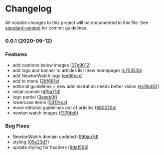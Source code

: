 # Changelog

All notable changes to this project will be documented in this file. See [standard-version](https://github.com/conventional-changelog/standard-version) for commit guidelines.

### 0.0.1 (2020-09-12)


### Features

* add captions below images ([37e9012](https://github.com/NewtonWatch/newtonwatch.org/commit/37e901269db8bc04dafcf84f89667a1ecd8414a7))
* add logo and banner to articles list (new homepage) ([c70353b](https://github.com/NewtonWatch/newtonwatch.org/commit/c70353b23068def09008aad446e1f80475b8faac))
* add NewtonWatch logo ([ee68ccc](https://github.com/NewtonWatch/newtonwatch.org/commit/ee68cccdab2c8be9ab527b50204dfdb27de12e46))
* add to menu ([28f681e](https://github.com/NewtonWatch/newtonwatch.org/commit/28f681e4b7bb0e46beacb7570e0a069c5390a905))
* editorial guidelines + new administration needs better vision ([ec9bd62](https://github.com/NewtonWatch/newtonwatch.org/commit/ec9bd62aa31e744cf13330bf0cc57f66b949cddc))
* initial commit ([4f9a71d](https://github.com/NewtonWatch/newtonwatch.org/commit/4f9a71def57c84c36b843be0b43a8ccb4d67b426))
* logo partial ([3aeeb0f](https://github.com/NewtonWatch/newtonwatch.org/commit/3aeeb0f80e41330ff2f07d372e5d1242bd14b2a7))
* lowercase items ([0d17eca](https://github.com/NewtonWatch/newtonwatch.org/commit/0d17ecaa1f74e08ef177fcf9c645a0c30c5fae32))
* move editorial guidelines out of articles ([680225b](https://github.com/NewtonWatch/newtonwatch.org/commit/680225bd4c6c7751f7bb0c9cb8684992ed7c04b3))
* newton watch images ([f370fe6](https://github.com/NewtonWatch/newtonwatch.org/commit/f370fe646c34818f38d063f320d255d0f6f6b059))


### Bug Fixes

* NewtonWatch domain updated ([990ab7d](https://github.com/NewtonWatch/newtonwatch.org/commit/990ab7d624d2be1f216b3f8ff12a693f0d66cc70))
* styling ([05e23d7](https://github.com/NewtonWatch/newtonwatch.org/commit/05e23d73bc955ad26b20356781d90f70042e6170))
* update styling for headers ([9da1566](https://github.com/NewtonWatch/newtonwatch.org/commit/9da1566bbdba5d389a4330649ea25991d4e575b6))

